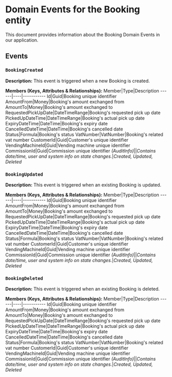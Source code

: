 # Domain Events for the Booking entity

This document provides information about the Booking Domain Events in our application.

## Events

### `BookingCreated`

**Description:**
This event is triggered when a new Booking is created.

**Members (Keys, Attributes & Relationships):**
Member|Type|Description
------|----|-----------
Id|Guid|Booking unique identifier
AmountFrom|Money|Booking's amount exchanged from
AmountTo|Money|Booking's amount exchanged to
RequestedPickUpDate|DateTimeRange|Booking's requested pick up date
PickedUpDateTime|DateTimeRange|Booking's actual pick up date
ExpiryDateTime|DateTime|Booking's expiry date
CancelledDateTime|DateTime|Booking's cancelled date
Status|Formula|Booking's status
VatNumber|VatNumber|Booking's related vat number
CustomerId|Guid|Customer's unique identifier
VendingMachineId|Guid|Vending machine unique identifier
CommissionId|Guid|Commission unique identifier
*(AuditInfo)*||*Contains date/time, user and system info on state changes.*|*Created, Updated, Deleted*


### `BookingUpdated`

**Description:** 
This event is triggered when an existing Booking is updated.

**Members (Keys, Attributes & Relationships):**
Member|Type|Description
------|----|-----------
Id|Guid|Booking unique identifier
AmountFrom|Money|Booking's amount exchanged from
AmountTo|Money|Booking's amount exchanged to
RequestedPickUpDate|DateTimeRange|Booking's requested pick up date
PickedUpDateTime|DateTimeRange|Booking's actual pick up date
ExpiryDateTime|DateTime|Booking's expiry date
CancelledDateTime|DateTime|Booking's cancelled date
Status|Formula|Booking's status
VatNumber|VatNumber|Booking's related vat number
CustomerId|Guid|Customer's unique identifier
VendingMachineId|Guid|Vending machine unique identifier
CommissionId|Guid|Commission unique identifier
*(AuditInfo)*||*Contains date/time, user and system info on state changes.*|*Created, Updated, Deleted*


### `BookingDeleted`

**Description:**
This event is triggered when an existing Booking is deleted.

**Members (Keys, Attributes & Relationships):**
Member|Type|Description
------|----|-----------
Id|Guid|Booking unique identifier
AmountFrom|Money|Booking's amount exchanged from
AmountTo|Money|Booking's amount exchanged to
RequestedPickUpDate|DateTimeRange|Booking's requested pick up date
PickedUpDateTime|DateTimeRange|Booking's actual pick up date
ExpiryDateTime|DateTime|Booking's expiry date
CancelledDateTime|DateTime|Booking's cancelled date
Status|Formula|Booking's status
VatNumber|VatNumber|Booking's related vat number
CustomerId|Guid|Customer's unique identifier
VendingMachineId|Guid|Vending machine unique identifier
CommissionId|Guid|Commission unique identifier
*(AuditInfo)*||*Contains date/time, user and system info on state changes.*|*Created, Updated, Deleted*

